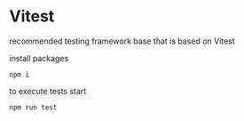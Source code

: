 # Vitest
recommended testing framework base that is based on Vitest

install packages
```
npm i
```

to execute tests start 
```
npm run test
```
